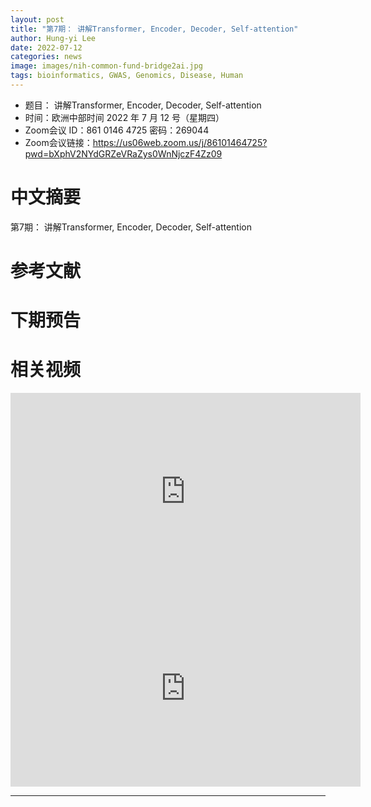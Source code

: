 ```yaml
---
layout: post
title: "第7期： 讲解Transformer, Encoder, Decoder, Self-attention"
author: Hung-yi Lee 
date: 2022-07-12
categories: news
image: images/nih-common-fund-bridge2ai.jpg
tags: bioinformatics, GWAS, Genomics, Disease, Human
---
```


- 题目： 讲解Transformer, Encoder, Decoder, Self-attention
- 时间：欧洲中部时间 2022 年 7 月 12 号（星期四）
- Zoom会议 ID：861 0146 4725 密码：269044 
- Zoom会议链接：https://us06web.zoom.us/j/86101464725?pwd=bXphV2NYdGRZeVRaZys0WnNjczF4Zz09

# 中文摘要

第7期： 讲解Transformer, Encoder, Decoder, Self-attention

# 参考文献

# 下期预告

# 相关视频

<p align="center">
<iframe width="560" height="315" src="https://www.youtube.com/embed/n9TlOhRjYoc" title="YouTube video player" frameborder="0" allow="accelerometer; autoplay; clipboard-write; encrypted-media; gyroscope; picture-in-picture" allowfullscreen></iframe>
<iframe width="560" height="315" src="https://www.youtube.com/embed/N6aRv06iv2g" title="YouTube video player" frameborder="0" allow="accelerometer; autoplay; clipboard-write; encrypted-media; gyroscope; picture-in-picture" allowfullscreen></iframe>
</p>



----

